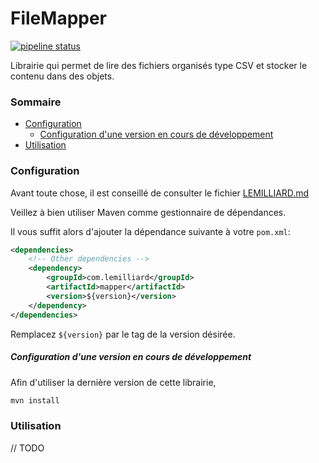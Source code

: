 # FileMapper

[![pipeline status](https://gitlab.com/LeMilliard/Mapper/badges/master/pipeline.svg)](https://gitlab.com/LeMilliard/Mapper/commits/master)

Librairie qui permet de lire des fichiers organisés type CSV et stocker le contenu dans des objets. 

### Sommaire

* [Configuration](#configuration)
  * [Configuration d'une version en cours de développement](#configuration-dune-version-en-cours-de-développement)
* [Utilisation](#utilisation)

### Configuration

Avant toute chose, il est conseillé de consulter le fichier [LEMILLIARD.md](LEMILLIARD.md)

Veillez à bien utiliser Maven comme gestionnaire de dépendances.

Il vous suffit alors d'ajouter la dépendance suivante à votre `pom.xml`:

```xml
<dependencies>
    <!-- Other dependencies -->
    <dependency>
        <groupId>com.lemilliard</groupId>
        <artifactId>mapper</artifactId>
        <version>${version}</version>
    </dependency>
</dependencies>
```

Remplacez `${version}` par le tag de la version désirée.

##### Configuration d'une version en cours de développement

Afin d'utiliser la dernière version de cette librairie, 

```sh
mvn install
```

### Utilisation

// TODO